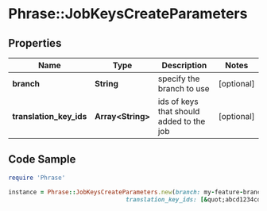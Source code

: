 # Phrase::JobKeysCreateParameters

## Properties

Name | Type | Description | Notes
------------ | ------------- | ------------- | -------------
**branch** | **String** | specify the branch to use | [optional] 
**translation_key_ids** | **Array&lt;String&gt;** | ids of keys that should added to the job | [optional] 

## Code Sample

```ruby
require 'Phrase'

instance = Phrase::JobKeysCreateParameters.new(branch: my-feature-branch,
                                 translation_key_ids: [&quot;abcd1234cdef1234abcd1234cdef1234&quot;])
```


